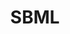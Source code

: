 ---
# Display name
title: SBML

# Username (this should match the folder name)
authors:
- SBML

description: This notebook creates a simple model in SBML. The SBML model will consist of two chemical species and a basic reaction that converts between them.

# Logo
show_logo: true
logo_size: 75

# Links
link: https://github.com/combine-org/combine-notebooks/blob/main/notebooks/sbml.ipynb
binder_link: https://mybinder.org/v2/gh/combine-org/combine-notebooks/main?labpath=%2Fnotebooks%2Fsbml.ipynb

# Is this the primary user of the site?
superuser: false

# Organizational groups that you belong to (for People widget)
#   Set this to `[]` or comment out if you are not using People widget.
user_groups:
- Examples

---